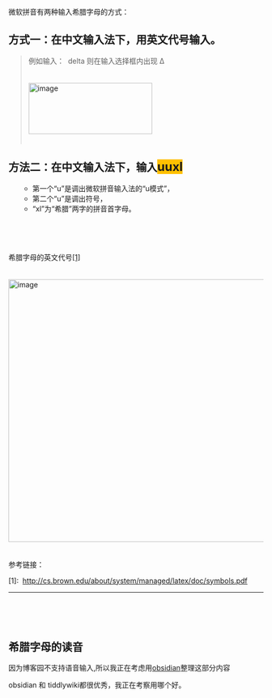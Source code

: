<p>微软拼音有两种输入希腊字母的方式：</p><h2>方式一：在中文输入法下，用英文代号输入。</h2><blockquote><p>例如输入：&nbsp; delta 则在输入选择框内出现 Δ </p><p><a href="https://img2020.cnblogs.com/blog/601779/202012/601779-20201203102949433-27336141.png"><img width="244" height="101" title="image" style="margin: 20px 0px; display: inline; background-image: none;" alt="image" src="https://img2020.cnblogs.com/blog/601779/202012/601779-20201203102949935-213152217.png" border="0"></a></p></blockquote><h2>方法二：在中文输入法下，输入<font size="5" style="background-color: rgb(255, 192, 0);">uuxl</font></h2><ul><ul><li>第一个“u”是调出微软拼音输入法的“u模式”，</li><li>第二个“u”是调出符号，</li><li>“xl”为“希腊”两字的拼音首字母。</li></ul></ul><p><br></p><p><br></p><p>希腊字母的英文代号<a href="http://cs.brown.edu/about/system/managed/latex/doc/symbols.pdf" target="_blank">[1]</a><sup></sup></p><a href="https://img2020.cnblogs.com/blog/601779/202012/601779-20201203102950356-2044029776.png"><img width="603" height="519" title="image" style="margin: 20px 0px; display: inline; background-image: none;" alt="image" src="https://img2020.cnblogs.com/blog/601779/202012/601779-20201203102950935-383765421.png" border="0"></a><p>参考链接：</p><p>[1]:&nbsp; <a title="http://cs.brown.edu/about/system/managed/latex/doc/symbols.pdf" href="http://cs.brown.edu/about/system/managed/latex/doc/symbols.pdf">http://cs.brown.edu/about/system/managed/latex/doc/symbols.pdf</a></p><hr><p><br></p><p><br></p><h2>希腊字母的读音</h2><p>因为博客园不支持语音输入,所以我正在考虑用<a href="https://obsidian.md/" target="_blank">obsidian</a>整理这部分内容</p><p>obsidian 和 tiddlywiki都很优秀，我正在考察用哪个好。</p>